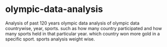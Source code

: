 # olympic-data-analysis
Analysis of past 120 years olympic data
analysis of olympic data countrywise, year, sports.
such as how many country participated and how many sports held in that particular year.
which country won more gold in a specific sport.
sports analysis weight wise.
